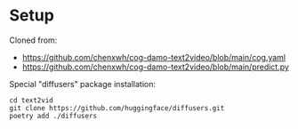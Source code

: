 # Setup

Cloned from:
- https://github.com/chenxwh/cog-damo-text2video/blob/main/cog.yaml
- https://github.com/chenxwh/cog-damo-text2video/blob/main/predict.py

Special "diffusers" package installation:

```
cd text2vid
git clone https://github.com/huggingface/diffusers.git
poetry add ./diffusers
```
